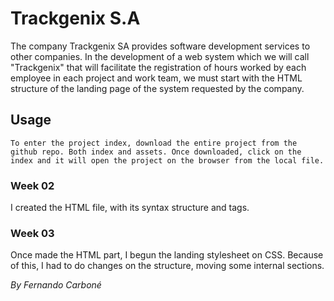 # Trackgenix S.A
The company Trackgenix SA provides software development services to other companies.
In the development of a web system which we will call "Trackgenix" that will facilitate the
registration of hours worked by each employee in each project and work team, we must start with the
HTML structure of the landing page of the system requested by the company.

## Usage
```
To enter the project index, download the entire project from the github repo. Both index and assets. Once downloaded, click on the index and it will open the project on the browser from the local file.
```
### Week 02

I created the HTML file, with its syntax structure and tags.

### Week 03

Once made the HTML part, I begun the landing stylesheet on CSS. Because of this, I had to do changes on the structure, moving some internal sections.


_By Fernando Carboné_